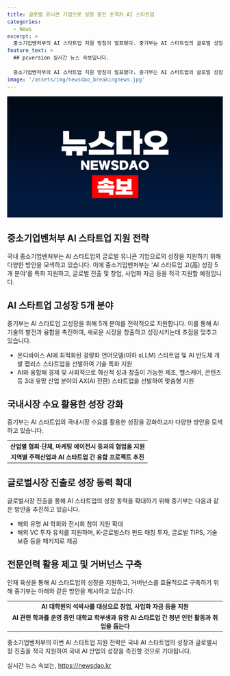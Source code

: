 ```yaml
---
title: 글로벌 유니콘 기업으로 성장 중인 초격차 AI 스타트업
categories:
  - News
excerpt: >
  중소기업벤처부의 AI 스타트업 지원 방침이 발표됐다. 중기부는 AI 스타트업의 글로벌 성장을 위해 맞춤형 지원과 자금 지원 등을 약속하며, AI 산업의 성장을 촉진할 계획이다. 레벨업 전략은 AI 스타트업 고성장 5개 분야를 지원하고, 국내시장 수요를 활용한 성장을 강화하며, 글로벌 시장 진출과 전문인력 활용을 위한 거버넌스를 구축하는 것으로 구성돼 있다. 또한, 올해 온디바이스 AI 챌린지도 추진 중이며, LG전자와의 협업을 통해 유망 스타트업의 기술이 확대될 예정이다. 이를 통해 AI 스타트업들이 경쟁력을 확보하고 글로벌시장에서 선도적인 역할을 할 수 있도록 중기부는 적극적인 지원을 약속했다.
feature_text: >
  ## pcversion 실시간 뉴스 속보입니다.

  중소기업벤처부의 AI 스타트업 지원 방침이 발표됐다. 중기부는 AI 스타트업의 글로벌 성장을 위해 맞춤형 지원과 자금 지원 등을 약속하며, AI 산업의 성장을 촉진할 계획이다. 레벨업 전략은 AI 스타트업 고성장 5개 분야를 지원하고, 국내시장 수요를 활용한 성장을 강화하며, 글로벌 시장 진출과 전문인력 활용을 위한 거버넌스를 구축하는 것으로 구성돼 있다. 또한, 올해 온디바이스 AI 챌린지도 추진 중이며, LG전자와의 협업을 통해 유망 스타트업의 기술이 확대될 예정이다. 이를 통해 AI 스타트업들이 경쟁력을 확보하고 글로벌시장에서 선도적인 역할을 할 수 있도록 중기부는 적극적인 지원을 약속했다.
image: '/assets/img/newsdao_breakingnews.jpg'
---
```


<p><img src="/assets/img/newsdao_breakingnews.jpg" alt="pcversion 속보" /></p>

<h2 data-ke-size="size26">중소기업벤처부 AI 스타트업 지원 전략</h2>

<p>국내 중소기업벤처부는 AI 스타트업의 글로벌 유니콘 기업으로의 성장을 지원하기 위해 다양한 방안을 모색하고 있습니다. 이에 중소기업벤처부는 'AI 스타트업 고(高) 성장 5개 분야'를 특화 지원하고, 글로벌 진출 및 창업, 사업화 자금 등을 적극 지원할 예정입니다.</p>

<p data-ke-size="size16"></p>

<h2 data-ke-size="size24">AI 스타트업 고성장 5개 분야</h2>

<p>중기부는 AI 스타트업 고성장을 위해 5개 분야를 전략적으로 지원합니다. 이를 통해 AI 기술의 발전과 융합을 촉진하여, 새로운 시장을 창출하고 성장시키는데 초점을 맞추고 있습니다.</p>

<ul>
  <li>온디바이스 AI에 최적화된 경량화 언어모델(이하 sLLM) 스타트업 및 AI 반도체 개발 팹리스 스타트업을 선발하여 기술 특화 지원</li>
  <li>AI와 융합해 경제 및 사회적으로 혁신적 성과 창출이 가능한 제조, 헬스케어, 콘텐츠 등 3대 유망 산업 분야의 AX(AI 전환) 스타트업을 선발하여 맞춤형 지원</li>
</ul>

<p data-ke-size="size16"></p>

<h2 data-ke-size="size24">국내시장 수요 활용한 성장 강화</h2>

<p>중기부는 AI 스타트업의 국내시장 수요를 활용한 성장을 강화하고자 다양한 방안을 모색하고 있습니다.</p>

<table>
  <tr>
    <td style="text-align: center; height: 17px;"><b>산업별 협회·단체, 마케팅 에이전시 등과의 협업을 지원</b></td>
  </tr>
  <tr>
    <td style="text-align: center; height: 17px;"><b>지역별 주력산업과 AI 스타트업 간 융합 프로젝트 추진</b></td>
  </tr>
</table>

<p data-ke-size="size16"></p>

<h2 data-ke-size="size24">글로벌시장 진출로 성장 동력 확대</h2>

<p>글로벌시장 진출을 통해 AI 스타트업의 성장 동력을 확대하기 위해 중기부는 다음과 같은 방안을 추진하고 있습니다.</p>

<ul>
  <li>해외 유명 AI 학회와 전시회 참여 지원 확대</li>
  <li>해외 VC 투자 유치를 지원하며, K-글로벌스타 펀드 매칭 투자, 글로벌 TIPS, 기술 보증 등을 패키지로 제공</li>
</ul>

<p data-ke-size="size16"></p>

<h2 data-ke-size="size24">전문인력 활용 제고 및 거버넌스 구축</h2>

<p>인재 육성을 통해 AI 스타트업의 성장을 지원하고, 거버넌스를 효율적으로 구축하기 위해 중기부는 아래와 같은 방안을 제시하고 있습니다.</p>

<table>
  <tr>
    <td style="text-align: center; height: 17px;"><b>AI 대학원의 석박사를 대상으로 창업, 사업화 자금 등을 지원</b></td>
  </tr>
  <tr>
    <td style="text-align: center; height: 17px;"><b>AI 관련 학과를 운영 중인 대학교 학부생과 유망 AI 스타트업 간 청년 인턴 활동과 취업을 돕는다</b></td>
  </tr>
</table>

<p data-ke-size="size16"></p>

<p>중소기업벤처부의 이번 AI 스타트업 지원 전략은 국내 AI 스타트업의 성장과 글로벌시장 진출을 적극 지원하여 국내 AI 산업의 성장을 촉진할 것으로 기대됩니다.</p>
실시간 뉴스 속보는, <a href="https://newsdao.kr" rel="dofollow">https://newsdao.kr</a>


